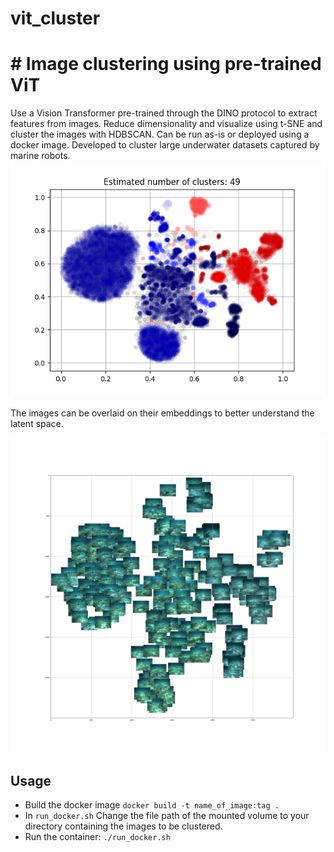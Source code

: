 # vit_cluster
# # Image clustering using pre-trained ViT
Use a Vision Transformer pre-trained through the DINO protocol to extract features from images. Reduce dimensionality and visualize using t-SNE and cluster the images with HDBSCAN. 
Can be run as-is or deployed using a docker image. Developed to cluster large underwater datasets captured by marine robots.
![cluster visualization](/assets/cluster_output.png)

The images can be overlaid on their embeddings to better understand the latent space. 

![image overlay](/assets/image_overlay.png)

## Usage 

* Build the docker image
	 `docker build -t name_of_image:tag .`
* In `run_docker.sh` Change the file path of the mounted volume to your directory containing the images to be clustered.
* Run the container:
	`./run_docker.sh`
	
